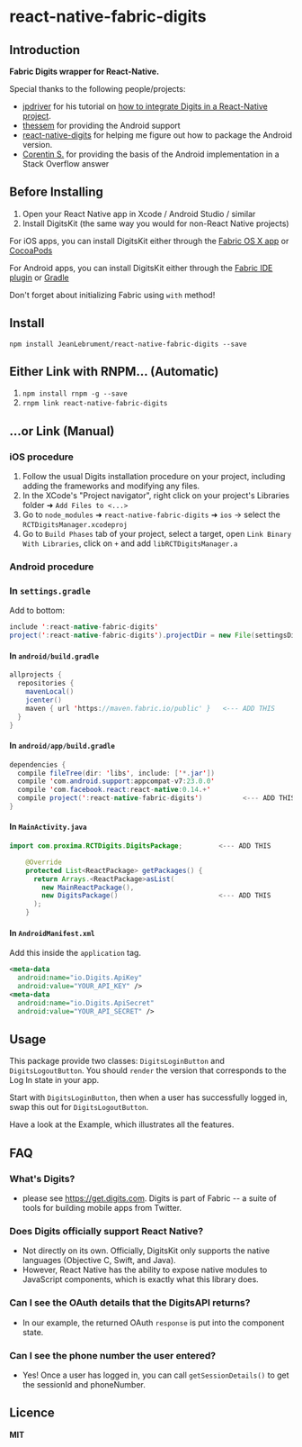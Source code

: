 # react-native-fabric-digits

## Introduction

**Fabric Digits wrapper for React-Native.**

Special thanks to the following people/projects:
- [jpdriver](https://github.com/jpdriver) for his tutorial on [how to integrate Digits in a React-Native project](https://medium.com/p/getting-started-with-digits-and-react-native-f79b22439416).
- [thessem](https://github.com/thessem/react-native-fabric-digits) for providing the Android support
- [react-native-digits](https://github.com/fixt/react-native-digits) for helping me figure out how to package the Android version.
- [Corentin S.](http://stackoverflow.com/a/33563461) for providing the basis of the Android implementation in a Stack Overflow answer

## Before Installing

1. Open your React Native app in Xcode / Android Studio / similar
2. Install DigitsKit (the same way you would for non-React Native projects)

For iOS apps, you can install DigitsKit either through the [Fabric OS X app](https://fabric.io/downloads/apple) or [CocoaPods](https://fabric.io/kits/ios/digits/install)

For Android apps, you can install DigitsKit either through the [Fabric IDE plugin](https://fabric.io/downloads/android) or [Gradle](https://fabric.io/kits/android/digits/install)

Don't forget about initializing Fabric using `with` method!

## Install

`npm install JeanLebrument/react-native-fabric-digits --save`

## Either Link with RNPM... (Automatic)

1. `npm install rnpm -g --save`
2. `rnpm link react-native-fabric-digits`

## ...or Link (Manual)

### iOS procedure
1. Follow the usual Digits installation procedure on your project, including adding the frameworks and modifying any files.
2. In the XCode's "Project navigator", right click on your project's Libraries folder ➜ `Add Files to <...>`
3. Go to `node_modules` ➜ `react-native-fabric-digits` ➜ `ios` -> select the `RCTDigitsManager.xcodeproj`
4. Go to `Build Phases` tab of your project, select a target, open `Link Binary With Libraries`, click on `+` and add `libRCTDigitsManager.a`

### Android procedure

### In `settings.gradle`

Add to bottom:

```java
include ':react-native-fabric-digits'
project(':react-native-fabric-digits').projectDir = new File(settingsDir, '../node_modules/react-native-fabric-digits/android')
```

#### In `android/build.gradle`

```java
allprojects {
  repositories {
    mavenLocal()
    jcenter()
    maven { url 'https://maven.fabric.io/public' }   <--- ADD THIS
  }
}
```

#### In `android/app/build.gradle`

```java
dependencies {
  compile fileTree(dir: 'libs', include: ['*.jar'])
  compile 'com.android.support:appcompat-v7:23.0.0'
  compile 'com.facebook.react:react-native:0.14.+'
  compile project(':react-native-fabric-digits')          <--- ADD THIS
}
```

#### In `MainActivity.java`

```java
import com.proxima.RCTDigits.DigitsPackage;         <--- ADD THIS

    @Override
    protected List<ReactPackage> getPackages() {
      return Arrays.<ReactPackage>asList(
        new MainReactPackage(),
        new DigitsPackage()                         <--- ADD THIS
      );
    }
 ```

#### In `AndroidManifest.xml`

Add this inside the `application` tag.

```xml
<meta-data
  android:name="io.Digits.ApiKey"
  android:value="YOUR_API_KEY" />
<meta-data
  android:name="io.Digits.ApiSecret"
  android:value="YOUR_API_SECRET" />
```


## Usage

This package provide two classes: `DigitsLoginButton` and `DigitsLogoutButton`. You should `render` the version that corresponds to the Log In state in your app.

Start with `DigitsLoginButton`, then when a user has successfully logged in, swap this out for `DigitsLogoutButton`.

Have a look at the Example, which illustrates all the features.

## FAQ

### What's Digits?
* please see https://get.digits.com. Digits is part of Fabric -- a suite of tools for building mobile apps from Twitter.

### Does Digits officially support React Native?
* Not directly on its own. Officially, DigitsKit only supports the native languages (Objective C, Swift, and Java).
* However, React Native has the ability to expose native modules to JavaScript components, which is exactly what this library does.

### Can I see the OAuth details that the DigitsAPI returns?
* In our example, the returned OAuth `response` is put into the component state.

### Can I see the phone number the user entered?
* Yes! Once a user has logged in, you can call `getSessionDetails()` to get the sessionId and phoneNumber.

## Licence

**MIT**
